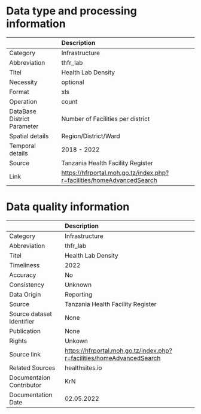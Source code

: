 # Data type and processing information 
|                             | Description                                                           |
|:----------------------------|:----------------------------------------------------------------------|
| Category                    | Infrastructure                                                        |
| Abbreviation                | thfr_lab                                                              |
| Titel                       | Health Lab Density                                                    |
| Necessity                   | optional                                                              |
| Format                      | xls                                                                   |
| Operation                   | count                                                                 |
| DataBase District Parameter | Number of Facilities per district                                     |
| Spatial details             | Region/District/Ward                                                  |
| Temporal details            | 2018 - 2022                                                           |
| Source                      | Tanzania Health Facility Register                                     |
| Link                        | https://hfrportal.moh.go.tz/index.php?r=facilities/homeAdvancedSearch |
# Data quality information 
|                           | Description                                                           |
|:--------------------------|:----------------------------------------------------------------------|
| Category                  | Infrastructure                                                        |
| Abbreviation              | thfr_lab                                                              |
| Titel                     | Health Lab Density                                                    |
| Timeliness                | 2022                                                                  |
| Accuracy                  | No                                                                    |
| Consistency               | Unknown                                                               |
| Data Origin               | Reporting                                                             |
| Source                    | Tanzania Health Facility Register                                     |
| Source dataset Identifier | None                                                                  |
| Publication               | None                                                                  |
| Rights                    | Unkown                                                                |
| Source link               | https://hfrportal.moh.go.tz/index.php?r=facilities/homeAdvancedSearch |
| Related Sources           | healthsites.io                                                        |
| Documentaion Contributor  | KrN                                                                   |
| Documentation Date        | 02.05.2022                                                            |